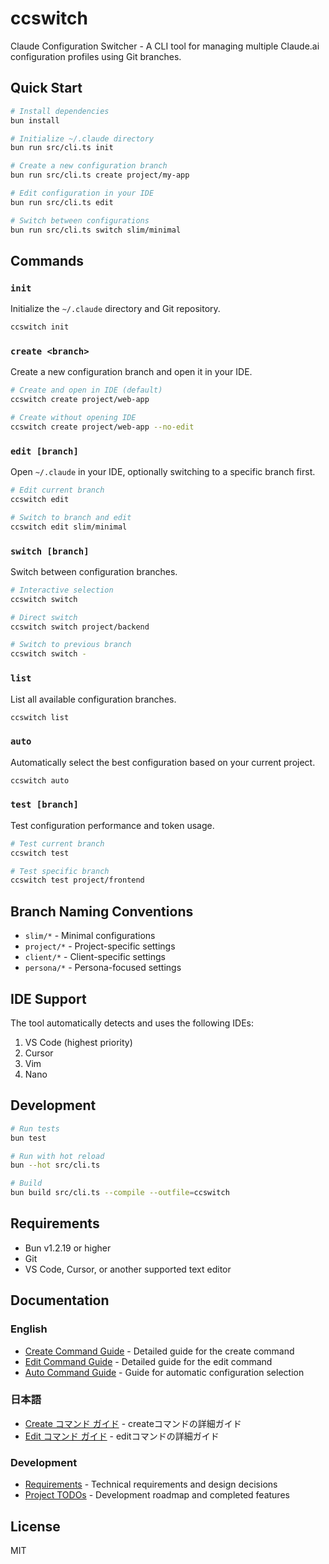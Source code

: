 # ccswitch

Claude Configuration Switcher - A CLI tool for managing multiple Claude.ai configuration profiles using Git branches.

## Quick Start

```bash
# Install dependencies
bun install

# Initialize ~/.claude directory
bun run src/cli.ts init

# Create a new configuration branch
bun run src/cli.ts create project/my-app

# Edit configuration in your IDE
bun run src/cli.ts edit

# Switch between configurations
bun run src/cli.ts switch slim/minimal
```

## Commands

### `init`
Initialize the `~/.claude` directory and Git repository.
```bash
ccswitch init
```

### `create <branch>`
Create a new configuration branch and open it in your IDE.
```bash
# Create and open in IDE (default)
ccswitch create project/web-app

# Create without opening IDE
ccswitch create project/web-app --no-edit
```

### `edit [branch]`
Open `~/.claude` in your IDE, optionally switching to a specific branch first.
```bash
# Edit current branch
ccswitch edit

# Switch to branch and edit
ccswitch edit slim/minimal
```

### `switch [branch]`
Switch between configuration branches.
```bash
# Interactive selection
ccswitch switch

# Direct switch
ccswitch switch project/backend

# Switch to previous branch
ccswitch switch -
```

### `list`
List all available configuration branches.
```bash
ccswitch list
```

### `auto`
Automatically select the best configuration based on your current project.
```bash
ccswitch auto
```

### `test [branch]`
Test configuration performance and token usage.
```bash
# Test current branch
ccswitch test

# Test specific branch
ccswitch test project/frontend
```

## Branch Naming Conventions

- `slim/*` - Minimal configurations
- `project/*` - Project-specific settings
- `client/*` - Client-specific settings
- `persona/*` - Persona-focused settings

## IDE Support

The tool automatically detects and uses the following IDEs:
1. VS Code (highest priority)
2. Cursor
3. Vim
4. Nano

## Development

```bash
# Run tests
bun test

# Run with hot reload
bun --hot src/cli.ts

# Build
bun build src/cli.ts --compile --outfile=ccswitch
```

## Requirements

- Bun v1.2.19 or higher
- Git
- VS Code, Cursor, or another supported text editor

## Documentation

### English
- [Create Command Guide](docs/CREATE_COMMAND.md) - Detailed guide for the create command
- [Edit Command Guide](docs/EDIT_COMMAND.md) - Detailed guide for the edit command
- [Auto Command Guide](docs/AUTO_COMMAND_GUIDE.md) - Guide for automatic configuration selection

### 日本語
- [Create コマンド ガイド](docs/CREATE_COMMAND_JA.md) - createコマンドの詳細ガイド
- [Edit コマンド ガイド](docs/EDIT_COMMAND_JA.md) - editコマンドの詳細ガイド

### Development
- [Requirements](docs/REQUIREMENTS.md) - Technical requirements and design decisions
- [Project TODOs](ProjectTODOS.md) - Development roadmap and completed features

## License

MIT
